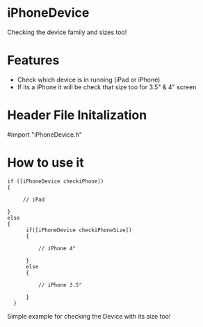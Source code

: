 iPhoneDevice
============

Checking the device family and sizes too!

Features
========

* Check which device is in running (iPad or iPhone)
* If its a iPhone it will be check that size too for 3.5" & 4" screen

Header File Initalization
=========================

#import "iPhoneDevice.h"

How to use it
=============

    if ([iPhoneDevice checkiPhone])
    {
    
         // iPad
         
    }
    else
    {
          if([iPhoneDevice checkiPhoneSize])
          {

              // iPhone 4"
              
          }
          else
          {
          
              // iPhone 3.5"
              
          }
      }
      
Simple example for checking the Device with its size too!
